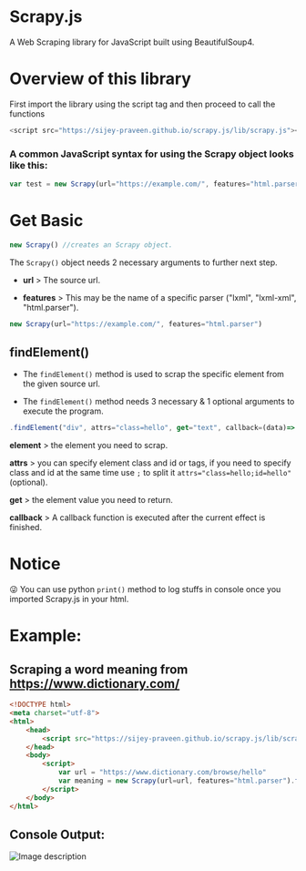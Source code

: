 # Scrapy.js
A Web Scraping library for JavaScript built using BeautifulSoup4.

# Overview of this library
First import the library using the script tag and then proceed to call the functions 

```js
<script src="https://sijey-praveen.github.io/scrapy.js/lib/scrapy.js"></script>
```

### A common JavaScript syntax for using the Scrapy object looks like this:

```js
var test = new Scrapy(url="https://example.com/", features="html.parser").findElement("*", attrs="*", get="*", callback=func())
```

# Get Basic

```js
new Scrapy() //creates an Scrapy object.
```

The `Scrapy()` object needs 2 necessary arguments to further 
next step.
 
- **url** > The source url.

- **features** > This may be the name of a specific parser ("lxml", "lxml-xml", "html.parser"). 

```js
new Scrapy(url="https://example.com/", features="html.parser")
```
## findElement()

- The `findElement()` method is used to scrap the specific element from the given source url.

- The `findElement()` method needs 3 necessary & 1 optional arguments to execute the program.

```js
.findElement("div", attrs="class=hello", get="text", callback=(data)=> console.log(data))
```

**element** > the element you need to scrap.

**attrs** > you can specify element class and id or tags, if you need to specify class and id at the same time use `;` to split it `attrs="class=hello;id=hello"` (optional).

**get** > the element value you need to return.

**callback** > A callback function is executed after the current effect is finished.


# Notice
😜 You can use python `print()` method to log stuffs in console once you imported Scrapy.js in your html.

# Example:
## Scraping a word meaning from https://www.dictionary.com/

```html
<!DOCTYPE html>
<meta charset="utf-8">
<html>
    <head>
        <script src="https://sijey-praveen.github.io/scrapy.js/lib/scrapy.js"></script>
    </head>
    <body>
        <script>
            var url = "https://www.dictionary.com/browse/hello"
            var meaning = new Scrapy(url=url, features="html.parser").findElement("div", attrs="class=css-10ul8x e1q3nk1v2", get="text", callback=(data)=> print(data))
        </script>                
    </body>
</html>
```

## Console Output:

![Image description](https://dev-to-uploads.s3.amazonaws.com/uploads/articles/b876d29bqe1og3ccbolv.png)
